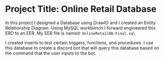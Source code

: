 # Project Title: Online Retail Database 

In this project I designed a Database using DrawIO and I created an Entity Relationship Diagram. Using MySQL workbench I forward engineered this ERD to an EER. 
My EER file is named: `OnlineRetailDB-Final.sql` 

I created inserts to test certain triggers, functions, and procedures. I use this database to create a discord bot that will query this database based on the
command that the user inputs to the bot. 
